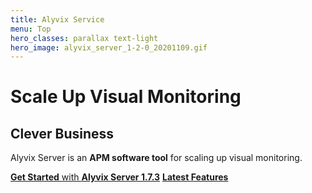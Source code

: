 ```yaml
---
title: Alyvix Service
menu: Top
hero_classes: parallax text-light
hero_image: alyvix_server_1-2-0_20201109.gif
---
```

<!--
hero_classes: text-dark overlay-light parallax
-->

# Scale Up Visual Monitoring
## Clever Business

Alyvix Server is an **APM software tool** for scaling up visual monitoring.

[**Get Started** with **Alyvix Server 1.7.3**](../?classes=btn,btn-success,btn-lg#plans)
[**Latest Features**](https://alyvix.com/learn/server/release_notes/release_notes_17.html?classes=btn,btn-primary,btn-lg&target=_blank)
